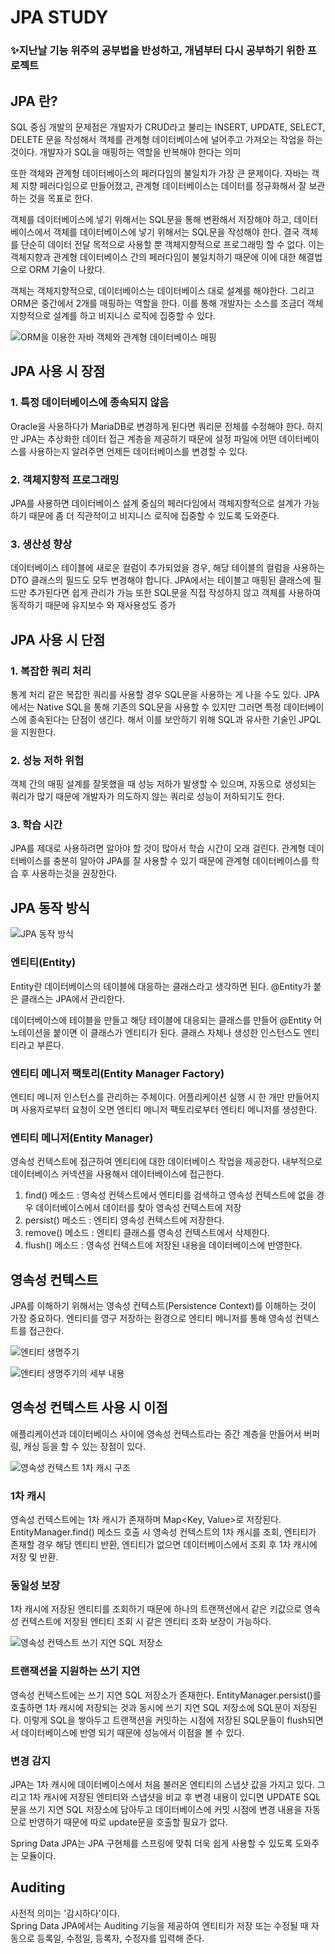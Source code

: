 # JPA STUDY

### ✨지난날 기능 위주의 공부법을 반성하고, 개념부터 다시 공부하기 위한 프로젝트

## JPA 란?
SQL 중심 개발의 문제점은 개발자가 CRUD라고 불리는 INSERT, UPDATE, SELECT, DELETE
문을 작성해서 객체를 관계형 데이터베이스에 널어주고 가져오는 작업을 하는 것이다.
개발자가 SQL을 매핑하는 역할을 반복해야 한다는 의미

또한 객체와 관계형 데이터베이스의 페러다임의 불일치가 가장 큰 문제이다.
자바는 객체 지향 페러다임으로 만들어졌고, 관계형 데이터베이스는 데이터를 정규화해서
잘 보관하는 것을 목표로 한다.

객체를 데이터베이스에 넣기 위해서는 SQL문을 통해 변환해서 저장해야 하고,
데이터베이스에서 객체를 데이터베이스에 넣기 위해서는 SQL문을 작성해야 한다.
결국 객체를 단순히 데이터 전달 목적으로 사용할 뿐 객체지향적으로 프로그래밍 할 수 없다.
이는 객체지향과 관계형 데이터베이스 간의 페러다임이 불일치하기 때문에 이에 대한 해결법으로 ORM 기술이 나왔다.

객체는 객체지향적으로, 데이터베이스는 데이터베이스 대로 설계를 해야한다.
그리고 ORM은 중간에서 2개를 매핑하는 역할을 한다. 이를 통해 개발자는
소스를 조금더 객체지향적으로 설계를 하고 비지니스 로직에 집중할 수 있다.

![ORM을 이용한 자바 객체와 관계형 데이터베이스 매핑](https://user-images.githubusercontent.com/75296934/218662852-ff6c371f-4e53-4759-9019-bff33fe93897.PNG)

## JPA 사용 시 장점

### 1. 특정 데이터베이스에 종속되지 않음
Oracle을 사용하다가 MariaDB로 변경하게 된다면 쿼리문 전체를 수정해야 한다.
하지만 JPA는 추상화한 데이터 접근 계층을 제공하기 때문에 설정 파일에 어떤 데이터베이스를
사용하는지 알려주면 언제든 데이터베이스를 변경할 수 있다.

### 2. 객체지향적 프로그래밍
JPA를 사용하면 데이터베이스 설계 중심의 페러다임에서 객체지향적으로 설계가 가능하기 때문에
좀 더 직관적이고 비지니스 로직에 집중할 수 있도록 도와준다.

### 3. 생산성 향상
데이터베이스 테이블에 새로운 컬럼이 추가되었을 경우, 해당 테이블의 컬럼을 사용하는 DTO 클래스의
필드도 모두 변경해야 합니다. JPA에서는 테이블고 매핑된 클래스에 필드만 추가된다면 쉽게 관리가 가능
또한 SQL문을 직접 작성하지 않고 객체를 사용하여 동작하기 때문에 유지보수 와 재사용성도 증가

## JPA 사용 시 단점

### 1. 복잡한 쿼리 처리
통계 처리 같은 복잡한 쿼리를 사용할 경우 SQL문을 사용하는 게 나을 수도 있다.
JPA에서는 Native SQL을 통해 기존의 SQL문을 사용할 수 있지만 그러면 특정 데이터베이스에 종속된다는
단점이 생긴다. 해서 이를 보안하기 위해 SQL과 유사한 기술인 JPQL을 지원한다.

### 2. 성능 저하 위험
객체 간의 매핑 설계를 잘못했을 때 성능 저하가 발생할 수 있으며, 자동으로 생성되는
쿼리가 많기 때문에 개발자가 의도하지 않는 쿼리로 성능이 저하되기도 한다.

### 3. 학습 시간
JPA를 제대로 사용하려면 알아야 할 것이 많아서 학습 시간이 오래 걸린다.
관계형 데이터베이스를 충분히 알아야 JPA를 잘 사용할 수 있기 때문에 관계형 데이터베이스를
학습 후 사용하는것을 권장한다.

## JPA 동작 방식

![JPA 동작 방식](https://user-images.githubusercontent.com/75296934/218662945-58ad8905-222b-41d0-9612-b2ae0c57f6e9.PNG)

### 엔티티(Entity)
Entity란 데이터베이스의 테이블에 대응하는 클래스라고 생각하면 된다.
@Entity가 붙은 클래스는 JPA에서 관리한다.

데이터베이스에 테이블을 만들고 해당 테이블에 대응되는 클래스를 만들어 @Entity 어노테이션을 붙이면
이 클래스가 엔티티가 된다. 클래스 자체나 생성한 인스턴스도 엔티티라고 부른다.

### 엔티티 메니저 팩토리(Entity Manager Factory)
엔티티 메니저 인스턴스를 관리하는 주체이다. 어플리케이션 실행 시 한 개만 만들어지며 사용자로부터
요청이 오면 엔티티 메니저 팩토리로부터 엔티티 메니저를 생성한다.

### 엔티티 메니저(Entity Manager)
영속성 컨텍스트에 접근하여 엔티티에 대한 데이터베이스 작업을 제공한다.
내부적으로 데이터베이스 커넥션을 사용해서 데이터베이스에 접근한다.

1. find() 메소드 : 영속성 컨텍스트에서 엔티티를 검색하고 영속성 컨텍스트에 없을 경우 데이터베이스에서 데이터를 찾아 영속성 컨텍스트에 저장
2. persist() 메소드 : 엔티티 영속성 컨텍스트에 저장한다.
3. remove() 메소드 : 엔티티 클래스를 영속성 컨텍스트에서 삭제한다.
4. flush() 메소드 : 영속성 컨텍스트에 저장된 내용을 데이터베이스에 반영한다.

## 영속성 컨텍스트
JPA를 이해하기 위해서는 영속성 컨텍스트(Persistence Context)를 이해하는 것이 가장 중요하다.
엔티티를 영구 저장하는 환경으로 엔티티 메니저를 통해 영속성 컨텍스트를 접근한다.

![엔티티 생명주기](https://user-images.githubusercontent.com/75296934/218663059-4f2e786d-c4b7-4a9a-9a03-60c310cdd185.PNG)


![엔티티 생명주기의 세부 내용](https://user-images.githubusercontent.com/75296934/218663675-ff0588c2-66b4-41b4-84f1-2df192d65a5b.PNG)

## 영속성 컨텍스트 사용 시 이점
애플리케이션과 데이터베이스 사이에 영속성 컨텍스트라는 중간 계층을 만들어서
버퍼링, 캐싱 등을 할 수 있는 장점이 있다.

![영속성 컨텍스트 1차 캐시 구조](https://user-images.githubusercontent.com/75296934/218664649-e6335b2c-abb2-4536-9f35-865c88af0bf9.PNG)

### 1차 캐시
영속성 컨텍스트에는 1차 캐시가 존재하며 Map<Key, Value>로 저장된다.
EntityManager.find() 메소드 호출 시 영속성 컨텍스트의 1차 캐시를 조회, 엔티티가 존재할 경우 해당 엔티티 반환,
엔티티가 없으면 데이터베이스에서 조회 후 1차 캐시에 저장 및 반환.

### 동일성 보장
1차 캐시에 저장된 엔티티를 조회하기 때문에 하나의 트랜잭션에서 같은 키값으로 영속성 컨텍스트에 저장된 엔티티 조회 시 같은
엔티티 조화 보장이 가능하다.

![영속성 컨텍스트 쓰기 지연 SQL 저장소](https://user-images.githubusercontent.com/75296934/218667647-7285e500-ad3f-4c5f-a33c-a8abb1449eee.PNG)

### 트랜잭션을 지원하는 쓰기 지연
영속성 컨텍스트에는 쓰기 지연 SQL 저장소가 존재한다. EntityManager.persist()를 호출하면 1차 캐시에 저장되는 것과 동시에
쓰기 지연 SQL 저장소에 SQL문이 저장된다. 이렇게 SQL을 쌓아두고 트랜잭션을 커밋하는 시점에
저장된 SQL문들이 flush되면서 데이터베이스에 반영 되기 때문에 성능에서 이점을 볼 수 있다.

### 변경 감지
JPA는 1차 캐시에 데이터베이스에서 처음 불러온 엔티티의 스냅샷 값을 가지고 있다. 그리고 1차 캐시에 저장된 엔티티와 스냅샷을 비교 후
변경 내용이 있디면 UPDATE SQL문을 쓰기 지연 SQL 저장소에 담아두고 데이터베이스에 커밋 시점에 변경 내용을 자동으로 반영하기 때문에
따로 update문을 호출할 필요가 없다.

Spring Data JPA는 JPA 구현체를 스프링에 맞춰 더욱 쉽게 사용할 수 있도록 도와주는 모듈이다.

## Auditing
사전적 의미는 '감시하다'이다.<br>
Spring Data JPA에서는 Auditing 기능을 제공하여 엔티티가 저장 또는 수정될 때
자동으로 등록일, 수정일, 등록자, 수정자를 입력해 준다.
